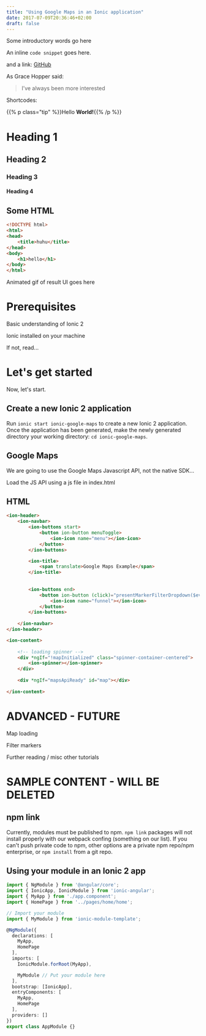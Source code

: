 ```yaml
---
title: "Using Google Maps in an Ionic application"
date: 2017-07-09T20:36:46+02:00
draft: false
---
```


Some introductory words go here

An inline ```code snippet``` goes here.

and a link: [GitHub](http://github.com)

As Grace Hopper said:

> I’ve always been more interested


Shortcodes:

{{% p class="tip" %}}Hello **World!**{{% /p %}}



# Heading 1

## Heading 2

### Heading 3

#### Heading 4






## Some HTML

```html
<!DOCTYPE html>
<html>
<head>
    <title>huhu</title>
</head>
<body>
    <h1>hello</h1>
</body>
</html>
```

Animated gif of result UI goes here

# Prerequisites

Basic understanding of Ionic 2

Ionic installed on your machine

If not, read...

# Let's get started

Now, let's start.

## Create a new Ionic 2 application

Run `ionic start ionic-google-maps` to create a new Ionic 2 application.
Once the application has been generated, make the newly generated directory your working directory: `cd ionic-google-maps`.

## Google Maps

We are going to use the Google Maps Javascript API, not the native SDK...

Load the JS API using a js file in index.html



## HTML

```html
<ion-header>
    <ion-navbar>
        <ion-buttons start>
            <button ion-button menuToggle>
                <ion-icon name="menu"></ion-icon>
            </button>
        </ion-buttons>

        <ion-title>
            <span translate>Google Maps Example</span>
        </ion-title>
   
    
        <ion-buttons end>
            <button ion-button (click)="presentMarkerFilterDropdown($event)">
                <ion-icon name="funnel"></ion-icon>
            </button>
        </ion-buttons>
        
    </ion-navbar>
</ion-header>

<ion-content>
    
    <!-- loading spinner -->
    <div *ngIf="!mapInitialized" class="spinner-container-centered">
        <ion-spinner></ion-spinner>
    </div>
    
    <div *ngIf="mapsApiReady" id="map"></div>
    
</ion-content>
```

# ADVANCED - FUTURE

Map loading

Filter markers

Further reading / misc other tutorials

# SAMPLE CONTENT - WILL BE DELETED

## npm link

Currently, modules must be published to npm. `npm link` packages will not install properly with our webpack confing (something on our list). If you can't push private code to npm, other options are a private npm repo/npm enterprise, or `npm install` from a git repo.

## Using your module in an Ionic 2 app

```typescript
import { NgModule } from '@angular/core';
import { IonicApp, IonicModule } from 'ionic-angular';
import { MyApp } from './app.component';
import { HomePage } from '../pages/home/home';

// Import your module
import { MyModule } from 'ionic-module-template';

@NgModule({
  declarations: [
    MyApp,
    HomePage
  ],
  imports: [
    IonicModule.forRoot(MyApp),

    MyModule // Put your module here
  ],
  bootstrap: [IonicApp],
  entryComponents: [
    MyApp,
    HomePage
  ],
  providers: []
})
export class AppModule {}
```
